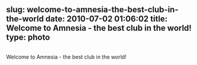 slug: welcome-to-amnesia-the-best-club-in-the-world
date: 2010-07-02 01:06:02
title: Welcome to Amnesia - the best club in the world!
type: photo
---

<img src="{{@asset.url swerner/tumblr/2010-07-02-welcome-to-amnesia-the-best-club-in-the-world-529d200d1d.jpeg}}" alt=""/>

Welcome to Amnesia - the best club in the world!
